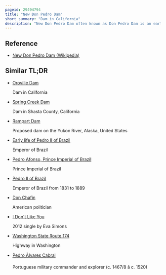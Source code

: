 ```yaml
---
pageid: 29494794
title: "New Don Pedro Dam"
short_summary: "Dam in California"
description: "New Don Pedro Dam often known as Don Pedro Dam is an earthen Embankment Dam crossing the Tuolumne River about 2 Miles northeast of La Grange in tuolumne County California. The Dam was completed after four Years of Construction in 1971 to replace the Don Pedro Dam that was erected in 1924."
---
```


## Reference

- [New Don Pedro Dam (Wikipedia)](https://en.wikipedia.org/?curid=29494794)

## Similar TL;DR

- [Oroville Dam](/tldr/en/oroville-dam)

  Dam in California

- [Spring Creek Dam](/tldr/en/spring-creek-dam)

  Dam in Shasta County, California

- [Rampart Dam](/tldr/en/rampart-dam)

  Proposed dam on the Yukon River, Alaska, United States

- [Early life of Pedro II of Brazil](/tldr/en/early-life-of-pedro-ii-of-brazil)

  Emperor of Brazil

- [Pedro Afonso, Prince Imperial of Brazil](/tldr/en/pedro-afonso-prince-imperial-of-brazil)

  Prince Imperial of Brazil

- [Pedro II of Brazil](/tldr/en/pedro-ii-of-brazil)

  Emperor of Brazil from 1831 to 1889

- [Don Chafin](/tldr/en/don-chafin)

  American politician

- [I Don't Like You](/tldr/en/i-dont-like-you)

  2012 single by Eva Simons

- [Washington State Route 174](/tldr/en/washington-state-route-174)

  Highway in Washington

- [Pedro Ãlvares Cabral](/tldr/en/pedro-alvares-cabral)

  Portuguese military commander and explorer (c. 1467/8 â c. 1520)
